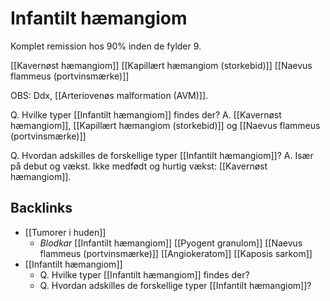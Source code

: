 # Infantilt hæmangiom
Komplet remission hos 90% inden de fylder 9.

[[Kavernøst hæmangiom]]
[[Kapillært hæmangiom (storkebid)]]
[[Naevus flammeus (portvinsmærke)]]

OBS: Ddx, [[Arteriovenøs malformation (AVM)]].

Q. Hvilke typer [[Infantilt hæmangiom]] findes der?
A. [[Kavernøst hæmangiom]], [[Kapillært hæmangiom (storkebid)]] og [[Naevus flammeus (portvinsmærke)]]

Q. Hvordan adskilles de forskellige typer [[Infantilt hæmangiom]]?
A. Især på debut og vækst. Ikke medfødt og hurtig vækst: [[Kavernøst hæmangiom]].

## Backlinks
* [[Tumorer i huden]]
	* *Blodkar*
	[[Infantilt hæmangiom]]
	[[Pyogent granulom]]
	[[Naevus flammeus (portvinsmærke)]]
	[[Angiokeratom]]
	[[Kaposis sarkom]]
* [[Infantilt hæmangiom]]
	* Q. Hvilke typer [[Infantilt hæmangiom]] findes der?
	* Q. Hvordan adskilles de forskellige typer [[Infantilt hæmangiom]]?

<!-- #anki/tag/med/Derma #anki/deck/Medicine #anki/tag/med/GP# #anki/tag/med/Pediatrics -->

<!-- {BearID:4EEC3C76-F0A1-4B87-87EA-B6B79C952356-62499-00007E360D43A811} -->

